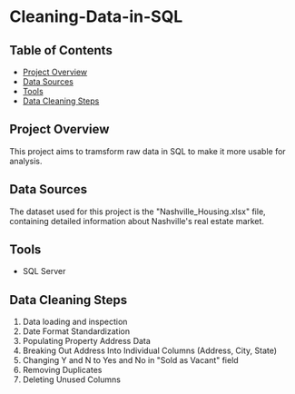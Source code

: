 # Cleaning-Data-in-SQL

<h2>Table of Contents</h2>

- [Project Overview](#project-overview)
- [Data Sources](#data-sources)
- [Tools](#tools)
- [Data Cleaning Steps](#data-cleaning-steps)

<h2>Project Overview</h2>
This project aims to tramsform raw data in SQL to make it more usable for analysis.

<h2>Data Sources</h2>
The dataset used for this project is the "Nashville_Housing.xlsx" file, containing detailed information about Nashville's real estate market.

<h2>Tools</h2>

- SQL Server

<h2>Data Cleaning Steps</h2>

1. Data loading and inspection
2. Date Format Standardization
3. Populating Property Address Data
4. Breaking Out Address Into Individual Columns (Address, City, State)
5. Changing Y and N to Yes and No in "Sold as Vacant" field
6. Removing Duplicates
7. Deleting Unused Columns
